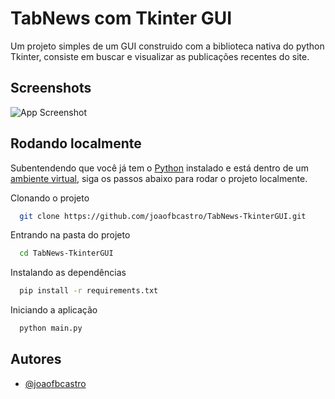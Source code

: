 
# TabNews com Tkinter GUI

Um projeto simples de um GUI construido com a biblioteca nativa do python Tkinter, consiste em buscar e visualizar as publicações recentes do site.

## Screenshots

![App Screenshot](https://i.imgur.com/BG7ISXp.png "App Screenshot")


## Rodando localmente

Subentendendo que você já tem o [Python](https://www.python.org/downloads/) instalado e está dentro de um [ambiente virtual](https://docs.python.org/pt-br/3/tutorial/venv.html), siga os passos abaixo para rodar o projeto localmente.

Clonando o projeto

```bash
  git clone https://github.com/joaofbcastro/TabNews-TkinterGUI.git
```

Entrando na pasta do projeto

```bash
  cd TabNews-TkinterGUI
```

Instalando as dependências

```bash
  pip install -r requirements.txt
```

Iniciando a aplicação

```bash
  python main.py
```


## Autores

- [@joaofbcastro](https://www.github.com/joaofbcastro)

